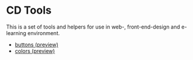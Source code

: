 # CD Tools

This is a set of tools and helpers for use in web-, front-end-design and e-learning environment.

- [buttons (preview)](http://intranet.swiss-aviation-training.com/tools/buttons/) 
- [colors (preview)](http://intranet.swiss-aviation-training.com/tools/colors/)
